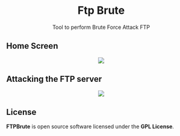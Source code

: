 <h1 align="center">Ftp Brute</h1>
<p align="center">Tool to perform Brute Force Attack FTP </p>

<h2>Home Screen</h2>

<p align="center">
  <img src="https://github.com/WalderlanSena/ftpbrute/blob/master/imgs/exemplo1.png">
</p>

<h2>Attacking the FTP server</h2>

<p align="center">
  <img src="https://github.com/WalderlanSena/ftpbrute/blob/master/imgs/exemplo02.png">
</p>

## License

 <b>FTPBrute</b> is open source software licensed under the <b>GPL License</b>.
